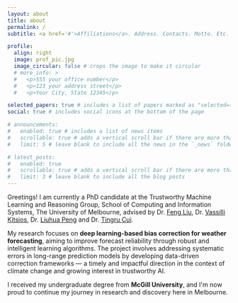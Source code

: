 ```yaml
---
layout: about
title: about
permalink: /
subtitle: <a href='#'>Affiliations</a>. Address. Contacts. Motto. Etc.

profile:
  align: right
  image: prof_pic.jpg
  image_circular: false # crops the image to make it circular
  # more_info: >
  #   <p>555 your office number</p>
  #   <p>123 your address street</p>
  #   <p>Your City, State 12345</p>

selected_papers: true # includes a list of papers marked as "selected={true}"
social: true # includes social icons at the bottom of the page

# announcements:
#   enabled: true # includes a list of news items
#   scrollable: true # adds a vertical scroll bar if there are more than 3 news items
#   limit: 5 # leave blank to include all the news in the `_news` folder

# latest_posts:
#   enabled: true
#   scrollable: true # adds a vertical scroll bar if there are more than 3 new posts items
#   limit: 3 # leave blank to include all the blog posts
---
```

Greetings! I am currently a PhD candidate at the Trustworthy Machine Learning and Reasoning Group, School of Computing and Information Systems, The University of Melbourne, advised by Dr. [Feng Liu](https://fengliu90.github.io), Dr. [Vassilli Kitsios](https://people.csiro.au/K/V/Vassili-Kitsios), Dr. [Liuhua Peng](https://sites.google.com/view/liuhua-peng) and Dr. [Tingru Cui](https://tingru-cui.com).

My research focuses on **deep learning-based bias correction for weather forecasting**, aiming to improve forecast reliability through robust and intelligent learning algorithms. The project involves addressing systematic errors in long-range prediction models by developing data-driven correction frameworks — a timely and impactful direction in the context of climate change and growing interest in trustworthy AI.

I received my undergraduate degree from **McGill University**, and I'm now proud to continue my journey in research and discovery here in Melbourne.

<!-- Write your biography here. Tell the world about yourself. Link to your favorite [subreddit](http://reddit.com). You can put a picture in, too. The code is already in, just name your picture `prof_pic.jpg` and put it in the `img/` folder.

Put your address / P.O. box / other info right below your picture. You can also disable any of these elements by editing `profile` property of the YAML header of your `_pages/about.md`. Edit `_bibliography/papers.bib` and Jekyll will render your [publications page](/al-folio/publications/) automatically.

Link to your social media connections, too. This theme is set up to use [Font Awesome icons](https://fontawesome.com/) and [Academicons](https://jpswalsh.github.io/academicons/), like the ones below. Add your Facebook, Twitter, LinkedIn, Google Scholar, or just disable all of them. -->
